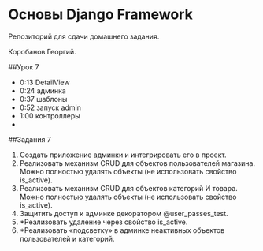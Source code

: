 # Основы Django Framework

Репозиторий для сдачи домашнего задания.

Коробанов Георгий.

##Урок 7
* 0:13 DetailView
* 0:24 админка
* 0:37 шаблоны
* 0:52 запуск admin
* 1:00 контроллеры
* 

##Задания 7
1. Создать приложение админки и интегрировать его в проект.
2. Реализовать механизм CRUD для объектов пользователей магазина. Можно полностью удалять объекты (не использовать свойство is_active).
3. Реализовать механизм CRUD для объектов категорий И товара. Можно полностью удалять объекты (не использовать свойство is_active).
4. Защитить доступ к админке декоратором @user_passes_test.
5. *Реализовать удаление через свойство is_active.
6. *Реализовать «подсветку» в админке неактивных объектов пользователей и категорий.

[comment]: <> (##Задания 3)
[comment]: <> (1. Создать модель пользователя в проекте. Обязательно добавить поле с изображением и возраст . Выполнить настройки в файле конфигурации.)
[comment]: <> (2. Реализовать механизм аутентификации и авторизации в проекте.)
[comment]: <> (3. Реализовать механизм регистрации пользователя. И не забыть добавить logout)
[comment]: <> (4. Создать base.html для login.html и register.html в templates папке приложения authapp.)
[comment]: <> (* ##Урок 4)
[comment]: <> (* Создание приложения authapp, подключение модели)
[comment]: <> (* Создание модели User, изменение структуры urls)
[comment]: <> (* Регистрация приложения в admin)
[comment]: <> (* Обновление базы данных)
[comment]: <> (* Создание шаблонов и форм в authapp)
[comment]: <> (* Создание views, редактирование urls)
[comment]: <> (* Форма для регистрации)
[comment]: <> (* Шаблон и отображение регистрации)
[comment]: <> (* Добавление logout и ссылки на admin)
[comment]: <> (##Задания 4)
[comment]: <> (1. Создать модель пользователя в проекте. Обязательно добавить поле с изображением и возраст . Выполнить настройки в файле конфигурации.)
[comment]: <> (2. Реализовать механизм аутентификации и авторизации в проекте.)
[comment]: <> (3. Реализовать механизм регистрации пользователя. И не забыть добавить logout)
[comment]: <> (4. Создать base.html для login.html и register.html в templates папке приложения authapp.)
[comment]: <> (5. *Разобраться с механизмом валидации данных формы. Создать свои валидаторы.)
[comment]: <> (##Урок 5)
[comment]: <> (* 0:17 validator clean_username)
[comment]: <> (* 0:37 errors form.non_field_errors)
[comment]: <> (* 0:47 error | escape)
[comment]: <> (* 0:50 messages)
[comment]: <> (* 0:56 profile)
[comment]: <> (* 1:10 form template)
[comment]: <> (* 1:20 view instance)
[comment]: <> (* 1:24 фото пользователя)
[comment]: <> (* 1:27 post hw token multi-data url)
[comment]: <> (* 1:34 baskets)
[comment]: <> (* 1:49 backet_add)
[comment]: <> (* 2:07 sum)
[comment]: <> (* 2:15 basket_remove)
[comment]: <> (* 2:19 @login_required)
[comment]: <> (##Задания 5)
[comment]: <> (1. Реализовать механизм редактирования информации о пользователе &#40;личный кабинет&#41; в проекте. Обязательно реализовать механизм загрузки аватара пользователя и валидация на форме.)
[comment]: <> (2. Добавиь обработку ошибок для страниц авторизации и регистрации. И добавить сообщения об успешних действиях.)
[comment]: <> (3. Создать приложение корзины. Создать новую модель для корзины.)
[comment]: <> (4. Добавить включенный шаблон basket.html в profile.html. Реализовать вывод товаров корзины.)
[comment]: <> (5. Реализовать механизм добавления и удаление товара корзины.)
[comment]: <> (6. Создать метод sum&#40;&#41;, который будет отвечать за вывод итоговой стоимости для товара.)
[comment]: <> (7. Написать в модели корзины методы для определения общего количества и стоимости добавленных товаров. Вывести эти величины в шаблоне.)
[comment]: <> (8. *Добавить обработку ошибок для страницы профиля &#40;личного кабинета&#41;. И добавить сообщения об успешних действиях.)
[comment]: <> (##Урок 6)
[comment]: <> (* 0:13 total and sum)
[comment]: <> (* 0:19 property)
[comment]: <> (* 0:20 успешно сохранили профиль html)
[comment]: <> (* 0:30 message.success)
[comment]: <> (* 0:47 styles)
[comment]: <> (* 0:54 AJAX)
[comment]: <> (* 0:56 basket.js)
[comment]: <> (* 1:11 basket_edit)
[comment]: <> (* 1:21 send command from ajax)
[comment]: <> (* 1:35 ДЗ)
[comment]: <> (* 1:43 AJAX для добавления в корзину)
[comment]: <> (##Задания 6)
[comment]: <> (1. Добавить к модели корзины методы total_sum,&#40;&#41; и total_quantity&#40;&#41; и вывести в меню количество товара и их полную стоимость.)
[comment]: <> (2. Защитить доступ к корзине и личному кабинету декоратором @login_required.)
[comment]: <> (3. Реализовать асинхронное редактирование количества товаров в корзине при помощи AJAX.)
[comment]: <> (4. Сделать шаблон для детализации товара *)